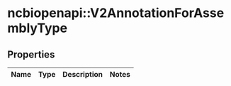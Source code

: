 # ncbiopenapi::V2AnnotationForAssemblyType


## Properties
Name | Type | Description | Notes
------------ | ------------- | ------------- | -------------


